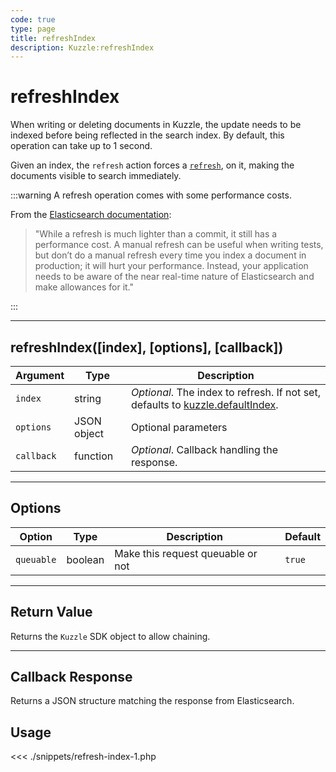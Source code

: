 ```yaml
---
code: true
type: page
title: refreshIndex
description: Kuzzle:refreshIndex
---
```


# refreshIndex

When writing or deleting documents in Kuzzle, the update needs to be indexed before being reflected
in the search index.
By default, this operation can take up to 1 second.

Given an index, the `refresh` action forces a [`refresh`](https://www.elastic.co/guide/en/elasticsearch/reference/5.4/docs-refresh.html),
on it, making the documents visible to search immediately.

:::warning
A refresh operation comes with some performance costs.

From the [Elasticsearch documentation](https://www.elastic.co/guide/en/elasticsearch/reference/5.6/docs-refresh.html):
> "While a refresh is much lighter than a commit, it still has a performance cost. A manual refresh can be useful when writing tests, but don’t do a manual refresh every time you index a document in production; it will hurt your performance. Instead, your application needs to be aware of the near real-time nature of Elasticsearch and make allowances for it."

:::

---

## refreshIndex([index], [options], [callback])

| Argument   | Type        | Description                                                                                                     |
| ---------- | ----------- | --------------------------------------------------------------------------------------------------------------- |
| `index`    | string      | _Optional_. The index to refresh. If not set, defaults to [kuzzle.defaultIndex](/sdk/php/3/core-classes/kuzzle#properties). |
| `options`  | JSON object | Optional parameters                                                                                             |
| `callback` | function    | _Optional_. Callback handling the response.                                                                     |

---

## Options

| Option     | Type    | Description                       | Default |
| ---------- | ------- | --------------------------------- | ------- |
| `queuable` | boolean | Make this request queuable or not | `true`  |

---

## Return Value

Returns the `Kuzzle` SDK object to allow chaining.

---

## Callback Response

Returns a JSON structure matching the response from Elasticsearch.

## Usage

<<< ./snippets/refresh-index-1.php
